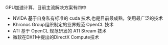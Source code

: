 GPU加速计算，目前主流解决方案有四中
* NVIDA 基于自身私有标准的 cuda 技术,也是目前最成熟，使用最广泛的技术
* Khronos Group组织制定的业界规范 OpenCL 技术
* ATI 基于 OpenCL 规范研发的 ATI Stream 技术
* 微软在DX11中提出的DirectX Compute技术